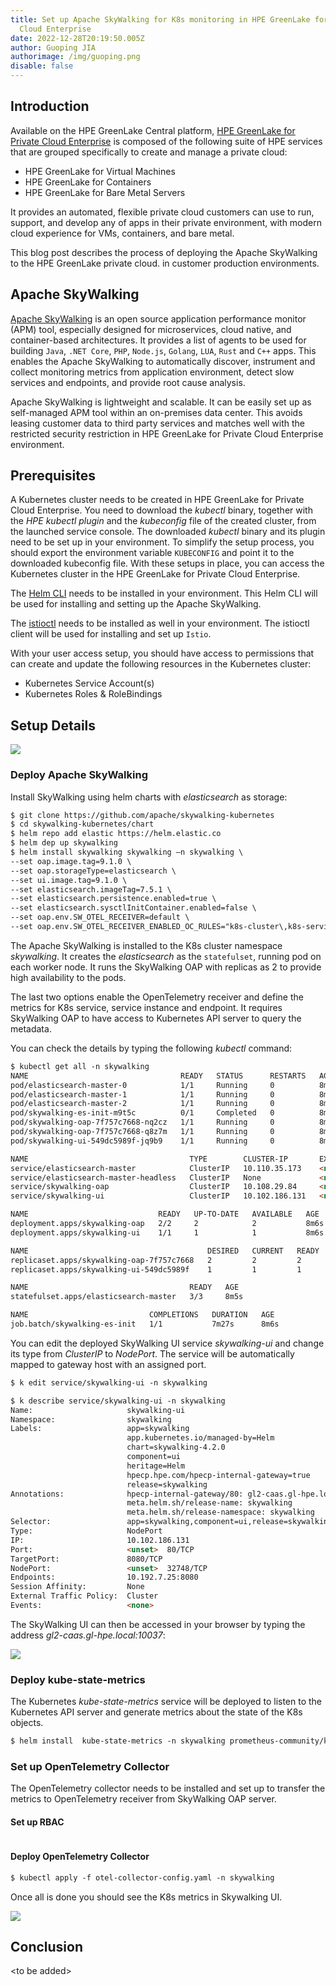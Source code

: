 ```yaml
---
title: Set up Apache SkyWalking for K8s monitoring in HPE GreenLake for Private
  Cloud Enterprise
date: 2022-12-28T20:19:50.005Z
author: Guoping JIA
authorimage: /img/guoping.png
disable: false
---
```

## Introduction

Available on the HPE GreenLake Central platform, [HPE GreenLake for Private Cloud Enterprise](https://www.hpe.com/us/en/greenlake/private-cloud-enterprise.html) is composed of the following suite of HPE services that are grouped specifically to create and manage a private cloud:

* HPE GreenLake for Virtual Machines
* HPE GreenLake for Containers
* HPE GreenLake for Bare Metal Servers

I﻿t provides an automated, flexible private cloud customers can use to run, support, and develop any of apps in their private environment, with modern cloud experience for VMs, containers, and bare metal. 

This blog post describes the process of deploying the Apache SkyWalking t﻿o the HPE GreenLake private cloud. in customer production environments. 

## Apache SkyWalking

[Apache SkyWalking](https://skywalking.apache.org/) is an open source application performance monitor (APM) tool, especially designed for microservices, cloud native, and container-based architectures. It provides a list of agents to be used for building `Java`, `.NET Core`, `PHP`, `Node.js`, `Golang`, `LUA`, `Rust` and `C++` apps. This enables the Apache SkyWalking to automatically discover, instrument and collect monitoring metrics from application environment, detect slow services and endpoints, and provide root cause analysis. 

Apache SkyWalking is lightweight and scalable. It can be easily set up as self-managed APM tool within an on-premises data center. This avoids leasing customer data to third party services and matches well with the restricted security restriction in HPE GreenLake for Private Cloud Enterprise environment.

## Prerequisites

A Kubernetes cluster needs to be created in HPE GreenLake for Private Cloud Enterprise. You need to download the *kubectl* binary, together with the *HPE kubectl plugin* and the *kubeconfig* file of the created cluster, from the launched service console. The downloaded *kubectl* binary and its plugin need to be set up in your environment. To simplify the setup process, you should export the environment variable `KUBECONFIG` and point it to the downloaded kubeconfig file. With these setups in place, you can access the Kubernetes cluster in the HPE GreenLake for Private Cloud Enterprise.

The [Helm CLI](https://helm.sh/docs/intro/install/) needs to be installed in your environment. This Helm CLI will be used for installing and setting up the Apache SkyWalking.

The [istioctl](https://istio.io/latest/docs/setup/getting-started/#download) needs to be installed as well in your environment. The istioctl client will be used for installing and set up `Istio`.

With your user access setup, you should have access to permissions that can create and update the following resources in the Kubernetes cluster:

- Kubernetes Service Account(s)
- Kubernetes Roles & RoleBindings

## Setup Details

![](/img/otel-collector.png)

### Deploy Apache SkyWalking

Install SkyWalking using helm charts with *elasticsearch* as storage:

```markdown
$ git clone https://github.com/apache/skywalking-kubernetes 
$ cd skywalking-kubernetes/chart
$ helm repo add elastic https://helm.elastic.co
$ helm dep up skywalking
$ helm install skywalking skywalking –n skywalking \
--set oap.image.tag=9.1.0 \
--set oap.storageType=elasticsearch \
--set ui.image.tag=9.1.0 \
--set elasticsearch.imageTag=7.5.1 \
--set elasticsearch.persistence.enabled=true \
--set elasticsearch.sysctlInitContainer.enabled=false \
--set oap.env.SW_OTEL_RECEIVER=default \
--set oap.env.SW_OTEL_RECEIVER_ENABLED_OC_RULES="k8s-cluster\,k8s-service\,k8s-node" 
```

T﻿he Apache SkyWalking is installed to the K8s cluster namespace *skywalking*. It creates the *elasticsearch* as the `statefulset`, running pod on each worker node. It runs the SkyWalking OAP with replicas as 2 to provide high availability to the pods.

T﻿he last two options enable the OpenTelemetry receiver and define the metrics for K8s service, service instance and endpoint. It requires SkyWalking OAP to have access to Kubernetes API server to query the metadata. 

You can check the details by typing the following *kubectl* command:

```markdown
$ kubectl get all -n skywalking
NAME                                  READY   STATUS      RESTARTS   AGE
pod/elasticsearch-master-0            1/1     Running     0          8m7s
pod/elasticsearch-master-1            1/1     Running     0          8m7s
pod/elasticsearch-master-2            1/1     Running     0          8m7s
pod/skywalking-es-init-m9t5c          0/1     Completed   0          8m7s
pod/skywalking-oap-7f757c7668-nq2cz   1/1     Running     0          8m8s
pod/skywalking-oap-7f757c7668-q8z7m   1/1     Running     0          8m8s
pod/skywalking-ui-549dc5989f-jq9b9    1/1     Running     0          8m8s

NAME                                    TYPE        CLUSTER-IP       EXTERNAL-IP   PORT(S)               AGE
service/elasticsearch-master            ClusterIP   10.110.35.173    <none>        9200/TCP,9300/TCP     8m5s
service/elasticsearch-master-headless   ClusterIP   None             <none>        9200/TCP,9300/TCP     8m5s
service/skywalking-oap                  ClusterIP   10.108.29.84     <none>        11800/TCP,12800/TCP   8m5s
service/skywalking-ui                   ClusterIP   10.102.186.131   <none>        80/TCP                8m5s

NAME                             READY   UP-TO-DATE   AVAILABLE   AGE
deployment.apps/skywalking-oap   2/2     2            2           8m6s
deployment.apps/skywalking-ui    1/1     1            1           8m6s

NAME                                        DESIRED   CURRENT   READY   AGE
replicaset.apps/skywalking-oap-7f757c7668   2         2         2       8m9s
replicaset.apps/skywalking-ui-549dc5989f    1         1         1       8m9s

NAME                                    READY   AGE
statefulset.apps/elasticsearch-master   3/3     8m5s

NAME                           COMPLETIONS   DURATION   AGE
job.batch/skywalking-es-init   1/1           7m27s      8m6s
```

Y﻿ou can edit the deployed SkyWalking UI service *skywalking-ui* and change its type from *ClusterIP* to *NodePort*. The service will be automatically mapped to gateway host with an assigned port.

```markdown
$ k edit service/skywalking-ui -n skywalking

$ k describe service/skywalking-ui -n skywalking 
Name:                     skywalking-ui
Namespace:                skywalking
Labels:                   app=skywalking
                          app.kubernetes.io/managed-by=Helm
                          chart=skywalking-4.2.0
                          component=ui
                          heritage=Helm
                          hpecp.hpe.com/hpecp-internal-gateway=true
                          release=skywalking
Annotations:              hpecp-internal-gateway/80: gl2-caas.gl-hpe.local:10037
                          meta.helm.sh/release-name: skywalking
                          meta.helm.sh/release-namespace: skywalking
Selector:                 app=skywalking,component=ui,release=skywalking
Type:                     NodePort
IP:                       10.102.186.131
Port:                     <unset>  80/TCP
TargetPort:               8080/TCP
NodePort:                 <unset>  32748/TCP
Endpoints:                10.192.7.25:8080
Session Affinity:         None
External Traffic Policy:  Cluster
Events:                   <none>
```

T﻿he SkyWalking UI can then be accessed in your browser by typing the address *gl2-caas.gl-hpe.local:10037*: 

![](/img/sw-ui.png)

### Deploy kube-state-metrics 

T﻿he Kubernetes *kube-state-metrics* service will be deployed to listen to the Kubernetes API server and generate metrics about the state of the K8s objects.  

```markdown
$ helm install  kube-state-metrics -n skywalking prometheus-community/kube-state-metrics

```
### Set up OpenTelemetry Collector

The OpenTelemetry collector needs to be installed and set up to transfer the metrics to OpenTelemetry receiver from SkyWalking OAP server.

#### Set up RBAC


```markdown

```

#### Deploy OpenTelemetry Collector

```markdown
$ kubectl apply -f otel-collector-config.yaml -n skywalking
```

O﻿nce all is done you should see the K8s metrics in Skywalking UI.

![](/img/sw-k8s.png)

## Conclusion

<﻿to be added>